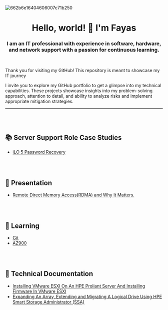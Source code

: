 ![662b6e16404606007c71b250](https://github.com/fayas1290/fayas1290/assets/157561213/b7a414b8-9f92-4611-a5d7-98885f76401a)
<h1 align="center">Hello, world! 👋 I'm Fayas</h1>
<h3 align="center">I am an IT professional with experience in software, hardware, and network support with a passion for continuous learning.</h3>
 <br />

 Thank you for visiting my GitHub! This repository is meant to showcase my IT journey

I invite you to explore my GitHub portfolio to get a glimpse into my technical capabilities. These projects showcase insights into my problem-solving approach, attention to detail, and ability to analyze risks and implement appropriate mitigation strategies.



---



 <br />
 <br />

<h2>  📚 Server Support Role Case Studies  </h2>

- [iLO 5 Password Recovery](https://github.com/fayas1290/iLO-5-Password-Recovery/edit/main/README.md#ilo-5-password-recovery)

 <br />
 <br />

<h2> 🎤 Presentation </h2>

- [Remote Direct Memory Access(RDMA) and Why It Matters.](https://github.com/fayas1290/RDMA-Presentation-)

 <br />
 <br />

<h2> 📖 Learning </h2>

- [Git](https://github.com/fayas1290/Learning-Git) <br>
- [AZ900](https://github.com/fayas1290/Learning-AZ900)

 <br />
 <br />
 
<h2>📝 Technical Documentation</h2>

- [Installing VMware ESXI On An HPE Proliant Server And Installing Firmware In VMware ESXI](https://github.com/fayas1290/ESXI-Lab)
- [Expanding An Array, Extending and Migrating A Logical Drive Using HPE Smart Storage Administrator (SSA)](https://github.com/fayas1290/Expanding-Extending-Migrating)
